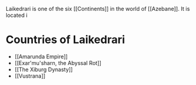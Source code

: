 Laikedrari is one of the six [[Continents]] in the world of [[Azebane]]. It is located i 

# Countries of Laikedrari
- [[Amarunda Empire]]
- [[Exar'mu'sharn, the Abyssal Rot]]
- [[The Xiburg Dynasty]]
- [[Vustrana]]